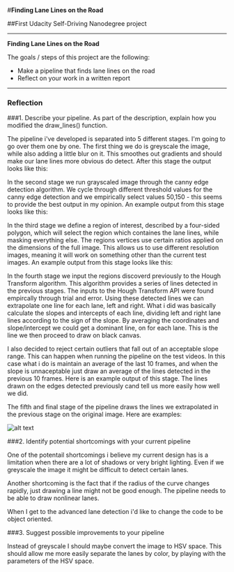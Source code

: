 #**Finding Lane Lines on the Road** 

##First Udacity Self-Driving Nanodegree project

---

**Finding Lane Lines on the Road**

The goals / steps of this project are the following:
* Make a pipeline that finds lane lines on the road
* Reflect on your work in a written report


[//]: # (Image References)

[image1]: ./examples/grayscale.jpg "Grayscale"

---

### Reflection

###1. Describe your pipeline. As part of the description, explain how you modified the draw_lines() function.

The pipeline i've developed is separated into 5 different stages. I'm going to go over them one by one.
The first thing we do is greyscale the image, while also adding a little blur on it. This smoothes out gradients and should make our lane lines more obvious do detect. After this stage the output looks like this:

In the second stage we run grayscaled image through the canny edge detection algorithm. We cycle through different threshold values for the canny edge detection and we empirically select values 50,150 - this seems to provide the best output in my opinion. An example output from this stage looks like this:

In the third stage we define a region of interest, described by a four-sided polygon, which will select the region which containes the lane lines, while masking everything else. The regions vertices use certain ratios applied on the dimensions of the full image. This allows us to use different resolution images, meaning it will work on something other than the current test images. An example output from this stage looks like this:

In the fourth stage we input the regions discoverd previously to the Hough Transform algorithm. This algorithm provides a series of lines detected in the previous stages. The inputs to the Hough Transform API were found empircally through trial and error. Using these detected lines we can extrapolate one line for each lane, left and right. What i did was basically calculate the slopes and intercepts of each line, dividing left and right lane lines according to the sign of the slope. By averaging the coordinates and slope/intercept we could get a dominant line, on for each lane. This is the line we then proceed to draw on black canvas. 

I also decided to reject certain outliers that fall out of an acceptable slope range. This can happen when running the pipeline on the test videos. In this case what i do is maintain an average of the last 10 frames, and when the slope is unnaceptable just draw an average of the lines detected in the previous 10 frames. Here is an example output of this stage. The lines drawn on the edges detected previously cand tell us more easily how well we did.

The fifth and final stage of the pipeline draws the lines we extrapolated in the previous stage on the original image. Here are examples:

![alt text][image1]


###2. Identify potential shortcomings with your current pipeline

One of the potentail shortcomings i believe my current design has is a limitation when there are a lot of shadows or very bright lighting. Even if we greyscale the image it might be difficult to detect certain lanes.

Another shortcoming is the fact that if the radius of the curve changes rapidly, just drawing a line might not be good enough. The pipeline needs to be able to draw nonlinear lanes.

When I get to the advanced lane detection i'd like to change the code to be object oriented.

###3. Suggest possible improvements to your pipeline

Instead of greyscale I should maybe convert the image to HSV space. This should allow me more easily separate the lanes by color, by playing with the parameters of the HSV space.

